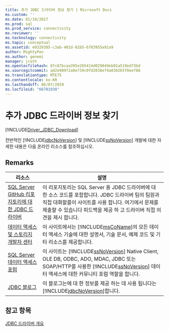 ```yaml
---
title: 추가 JDBC 드라이버 정보 찾기 | Microsoft Docs
ms.custom: ''
ms.date: 01/19/2017
ms.prod: sql
ms.prod_service: connectivity
ms.reviewer: ''
ms.technology: connectivity
ms.topic: conceptual
ms.assetid: e0329385-c3ab-481d-81b5-6703955a91a9
author: MightyPen
ms.author: genemi
manager: jroth
ms.openlocfilehash: 8fc67bcaa395e265414d029849eb01a519ed73bd
ms.sourcegitcommit: ad2e98972a0e739c0fd2038ef4a030265f0ee788
ms.translationtype: MTE75
ms.contentlocale: ko-KR
ms.lasthandoff: 06/07/2019
ms.locfileid: "66781938"
---
```

# <a name="finding-additional-jdbc-driver-information"></a>추가 JDBC 드라이버 정보 찾기

[!INCLUDE[Driver_JDBC_Download](../../includes/driver_jdbc_download.md)]

  전반적인 [!INCLUDE[jdbcNoVersion](../../includes/jdbcnoversion_md.md)] 및 [!INCLUDE[ssNoVersion](../../includes/ssnoversion-md.md)] 개발에 대한 자세한 내용은 다음 온라인 리소스를 참조하십시오.  
  
## <a name="remarks"></a>Remarks  
  
|리소스|설명|  
|--------------|-----------------|  
|[SQL Server GitHub 리포지토리에 대 한 JDBC 드라이버](https://github.com/microsoft/mssql-jdbc)|이 리포지토리는 SQL Server 용 JDBC 드라이버에 대 한 소스 코드를 포함합니다. JDBC 드라이버 팀의 팀원과 직접 대화할를이 사이트를 사용 합니다. 여기에서 문제를 제출할 수 있습니다 피드백을 제공 하 고 드라이버 직접 의견을 제시 합니다.|
|[데이터 액세스 및 스토리지 개발자 센터](https://go.microsoft.com/fwlink?linkid=4173)|이 사이트에서는 [!INCLUDE[msCoName](../../includes/msconame_md.md)]의 모든 데이터 액세스 기술에 대한 설명서, 기술 문서, 예제 코드 및 기타 리소스를 제공합니다.|  
|[SQL Server 데이터 액세스 포럼](https://go.microsoft.com/fwlink/?LinkId=70651)|이 사이트는 [!INCLUDE[ssNoVersion](../../includes/ssnoversion-md.md)] Native Client, OLE DB, ODBC, ADO, MDAC, JDBC 또는 SOAP/HTTP를 사용한 [!INCLUDE[ssNoVersion](../../includes/ssnoversion-md.md)] 데이터 액세스에 대한 커뮤니티 포럼 역할을 합니다.|  
|[JDBC 블로그](https://go.microsoft.com/fwlink/?LinkId=124746)|이 블로그는에 대 한 정보를 제공 하는 데 사용 됩니다는 [!INCLUDE[jdbcNoVersion](../../includes/jdbcnoversion_md.md)]합니다.|  
  
## <a name="see-also"></a>참고 항목  

 [JDBC 드라이버 개요](../../connect/jdbc/overview-of-the-jdbc-driver.md)  
